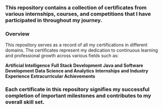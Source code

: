 <h3>This repository contains a collection of certificates from various internships, courses, and competitions that I have participated in throughout my journey.</h3>

### Overview
This repository serves as a record of all my certifications in different domains. The certificates represent my dedication to continuous learning and professional growth across various fields such as:

**Artificial Intelligence**
**Full Stack Development**
**Java and Software Development**
**Data Science and Analytics**
**Internships and Industry Experience**
**Extracurricular Achievements**

### Each certificate in this repository signifies my successful completion of important milestones and contributes to my overall skill set.
